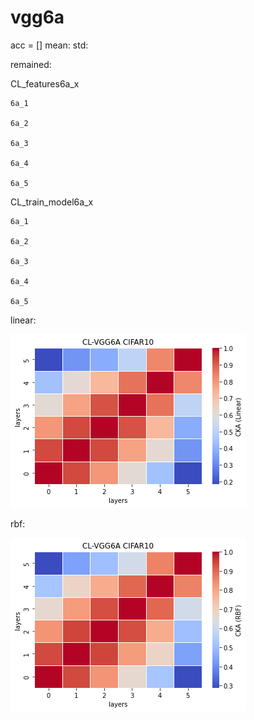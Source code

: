 # vgg6a
acc = [] mean: std: 

remained:

CL_features6a_x
```
6a_1

6a_2

6a_3

6a_4

6a_5

```

CL_train_model6a_x
```
6a_1

6a_2

6a_3

6a_4

6a_5

```

linear:

![cl_vgg6a_linear](cl_vgg6a_linear.png)

rbf:

![cl_vgg6a_rbf](cl_vgg6a_rbf.png)
